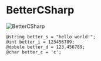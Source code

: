 # BetterCSharp
![BetterCSharp](https://capsule-render.vercel.app/api?type=waving&height=200&text=BetterCSharp&fontAlign=75&fontAlignY=40&color=gradient)

```
@string better_s = "hello world!";
@int better_i = 123456789;
@dobule better_d = 123.456789;
@char better_c = 'c';
```
